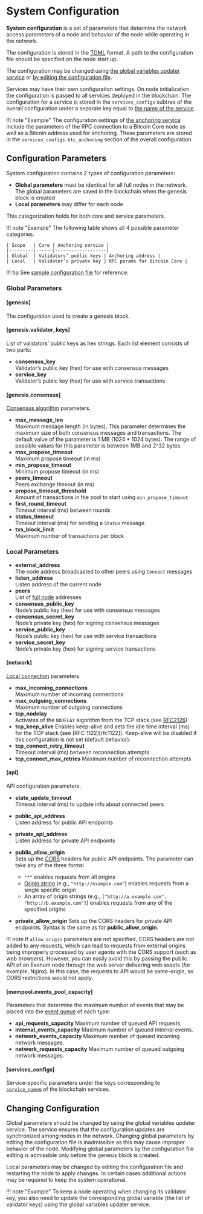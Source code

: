 # System Configuration

<!-- cspell:ignore nodelay -->

**System configuration** is a set of parameters that determine the network
access parameters of a node and behavior of the node while operating in the
network.

The configuration is stored in the [TOML][toml] format. A path to the
configuration file should be specified on the node start up.

The configuration may be changed using
[the global variables updater service](../advanced/configuration-updater.md)
or [by editing the configuration file](#changing-configuration).

Services may have their own configuration settings. On node initialization the
configuration is passed to all services deployed in the blockchain.
The configuration for a service is stored in the `services_configs` subtree
of the overall configuration
under a separate key equal to
[the name of the service](services.md#service-identifiers).

!!! note "Example"
    The configuration settings of
    [the anchoring service](../advanced/bitcoin-anchoring.md)
    include the parameters of the RPC connection to
    a Bitcoin Core node as well as a Bitcoin address used for anchoring.
    These parameters are stored in the `services_configs.btc_anchoring`
    section of the overall configuration.

## Configuration Parameters

System configuration contains 2 types of configuration parameters:

- **Global parameters** must be identical for all full nodes in the network. The
  global parameters are saved in the blockchain when the genesis block is
  created
- **Local parameters** may differ for each node

This categorization holds for both core and service parameters.

!!! note "Example"
    The following table shows all 4 possible parameter categories.

    | Scope   | Core | Anchoring service |
    |---------|------|-------------------|
    | Global  | Validators’ public keys | Anchoring address |
    | Local   | Validator’s private key | RPC params for Bitcoin Core |

!!! tip
    See [sample configuration file][github_config_file]
    for reference.

### Global Parameters

<!--put a sample file from above here and make comments inside the file. make
the comments as pop-up windows when navigating on each parameter in the sample
file-->

#### [genesis]

The configuration used to create a genesis block.

#### [genesis.validator_keys]

List of validators’ public keys as hex strings. Each list element consists of
two parts:

- **consensus_key**  
  Validator’s public key (hex) for use with consensus messages
- **service_key**  
  Validator’s public key (hex) for use with service transactions

#### [genesis.consensus]

[Consensus algorithm](consensus.md) parameters.

- **max_message_len**  
  Maximum message length (in bytes). This parameter determines the maximum
  size of both consensus messages and transactions. The default value of the
  parameter is 1 MB (1024 * 1024 bytes). The range of possible values for this
  parameter is between 1MB and 2^32 bytes.
- **max_propose_timeout**  
  Maximum propose timeout (in ms)
- **min_propose_timeout**  
  Minimum propose timeout (in ms)
- **peers_timeout**  
  Peers exchange timeout (in ms)
- **propose_timeout_threshold**  
  Amount of transactions in the pool to start using `min_propose_timeout`
- **first_round_timeout**  
  Timeout interval (ms) between rounds
- **status_timeout**  
  Timeout interval (ms) for sending a `Status` message
- **txs_block_limit**  
  Maximum number of transactions per block

### Local Parameters

- **external_address**  
  The node address broadcasted to other peers using `Connect` messages
- **listen_address**  
  Listen address of the current node
- **peers**  
  List of [full node](../glossary.md#full-node) addresses
- **consensus_public_key**  
  Node’s public key (hex) for use with consensus messages
- **consensus_secret_key**  
  Node’s private key (hex) for signing consensus messages
- **service_public_key**  
  Node’s public key (hex) for use with service transactions
- **service_secret_key**  
  Node’s private key (hex) for signing service transactions

#### [network]

[Local connection](../advanced/network.md) parameters.

- **max_incoming_connections**  
  Maximum number of incoming connections
- **max_outgoing_connections**  
  Maximum number of outgoing connections
- **tcp_nodelay**  
  Activates of the `NODELAY` algorithm from the TCP stack
  (see [RFC2126][rfc2126])
- **tcp_keep_alive**
  Enables keep-alive and sets the idle time interval (ms) for the TCP stack
  (see [RFC 1122][rfc1122]).
  Keep-alive will be disabled if this configuration is not set
  (default behavior).
- **tcp_connect_retry_timeout**  
  Timeout interval (ms) between reconnection attempts
- **tcp_connect_max_retries**
  Maximum number of reconnection attempts

#### [api]

API configuration parameters.

- **state_update_timeout**  
  Timeout interval (ms) to update info about connected peers
- **public_api_address**  
  Listen address for public API endpoints
- **private_api_address**  
  Listen address for private API endpoints
- **public_allow_origin**  
  Sets up the [CORS][cors] headers for public API endpoints. The parameter
  can take any of the three forms:

    - `"*"` enables requests from all origins
    - [Origin string][origin-header] (e.g., `"http://example.com"`)
      enables requests from a single specific origin
    - An array of origin strings
      (e.g., `["http://a.example.com", "http://b.example.com"]`)
      enables requests from any of the specified origins
- **private_allow_origin**
  Sets up the CORS headers for private API endpoints.
  Syntax is the same as for **public_allow_origin**.

!!! note
    If `allow_origin` parameters are not specified, CORS headers are not added
    to any requests, which can lead to requests from external origins
    being improperly processed by user agents with the CORS support
    (such as web browsers). However, you can easily avoid this by passing the
    public API of an Exonum node through the web server
    delivering web assets  (for example, Nginx). In this case, the requests to
    API would be same-origin, so CORS restrictions would not apply.

#### [mempool.events_pool_capacity]

Parameters that determine the maximum number of events that may be placed into
the [event queue](../advanced/consensus/specification.md#message-processing)
of each type:

- **api_requests_capacity**
  Maximum number of queued API requests.
- **internal_events_capacity**
  Maximum number of queued internal events.
- **network_events_capacity**
  Maximum number of queued incoming network messages.
- **network_requests_capacity**
  Maximum number of queued outgoing network messages.

#### [services_configs]

Service-specific parameters under the keys corresponding to
[`service_name`s](services.md#service-identifiers)
of the blockchain services.

## Changing Configuration

Global parameters should be changed by using the global variables updater
service. The service ensures that the configuration updates are synchronized
among nodes in the network. Changing global parameters by editing the
configuration file is inadmissible as this may cause improper behavior of
the node. Modifying global parameters by the configuration file editing is
admissible only before the genesis block is created.

Local parameters may be changed by editing the configuration file and restarting
the node to apply changes. In certain cases additional actions may be required
to keep the system operational.

!!! note "Example"
    To keep a node operating when changing its validator key,
    you also need to update the corresponding global variable (the list of
    validator keys) using the global variables updater service.

[toml]: https://en.wikipedia.org/wiki/TOML
[github_config_file]: https://github.com/exonum/exonum/blob/master/exonum/tests/testdata/config/config02.toml
[rfc2126]: https://tools.ietf.org/html/rfc2126
[cors]: https://developer.mozilla.org/en-US/docs/Web/HTTP/CORS
[origin-header]: https://developer.mozilla.org/en-US/docs/Web/HTTP/Headers/Origin
[ta-config]: https://docs.rs/exonum/0.4.0/exonum/blockchain/config/enum.TimeoutAdjusterConfig.html

